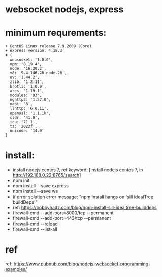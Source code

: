 # websocket nodejs, express

# minimum requrements:

	+ CentOS Linux release 7.9.2009 (Core)
	+ express version: 4.18.3
	+ {
	  websocket: '1.0.0',
	  npm: '8.19.4',
	  node: '16.20.2',
	  v8: '9.4.146.26-node.26',
	  uv: '1.44.2',
	  zlib: '1.2.11',
	  brotli: '1.0.9',
	  ares: '1.19.1',
	  modules: '93',
	  nghttp2: '1.57.0',
	  napi: '8',
	  llhttp: '6.0.11',
	  openssl: '1.1.1k',
	  cldr: '41.0',
	  icu: '71.1',
	  tz: '2022f',
	  unicode: '14.0'
	}
 
# install:
  + install nodejs centos 7, ref keyword: [install nodejs centos 7, in http://192.168.0.22:8765/search] 
  + npm init
  + npm install --save express
  + npm install --save ws
  + if error solution error message: "npm install hangs on 'sill idealTree buildDeps'"
  + ref: https://bobbyhadz.com/blog/npm-install-sill-idealtree-builddeps
  + firewall-cmd --add-port=8000/tcp --permanent
  + firewall-cmd --add-port=443/tcp --permanent
  + firewall-cmd --reload
  + firewall-cmd --list-all

# ref
ref: https://www.pubnub.com/blog/nodejs-websocket-programming-examples/
